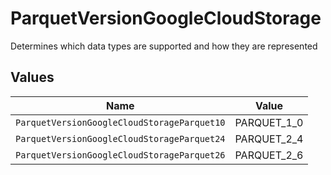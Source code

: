 # ParquetVersionGoogleCloudStorage

Determines which data types are supported and how they are represented


## Values

| Name                                        | Value                                       |
| ------------------------------------------- | ------------------------------------------- |
| `ParquetVersionGoogleCloudStorageParquet10` | PARQUET_1_0                                 |
| `ParquetVersionGoogleCloudStorageParquet24` | PARQUET_2_4                                 |
| `ParquetVersionGoogleCloudStorageParquet26` | PARQUET_2_6                                 |